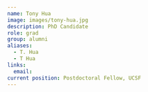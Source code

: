```yaml
---
name: Tony Hua
image: images/tony-hua.jpg
description: PhD Candidate
role: grad
group: alumni
aliases:
  - T. Hua
  - T Hua
links:
  email:
current position: Postdoctoral Fellow, UCSF
---
```

